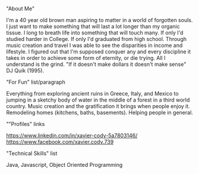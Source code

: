 "About Me" 

I'm a 40 year old brown man aspiring to matter in a world of forgotten souls. I just want to make something that will last a lot longer than my organic tissue. I long to breath life into something that will touch many. If only I'd studied harder in College. If only I'd graduated from high school. Through music creation and travel I was able to see the disparities in income and lifestyle. I figured out that I'm supposed conquer any and every discipline it takes in order to achieve some form of eternity, or die trying. All I understand is the grind. "If it doesn't make dollars it doesn't make sense" DJ Quik (1995).

"For Fun" list/paragraph

Everything from exploring ancient ruins in Greece, Italy, and Mexico to jumping in a sketchy body of water in the middle of a forest in a third world country. 
Music creation and the gratification it brings when people enjoy it.
Remodeling homes (kitchens, baths, basements).
Helping people in general.

""Profiles" links

https://www.linkedin.com/in/xavier-cody-5a7803146/
https://www.facebook.com/xavier.cody.739

"Technical Skills" list

Java, Javascript, Object Oriented Programming